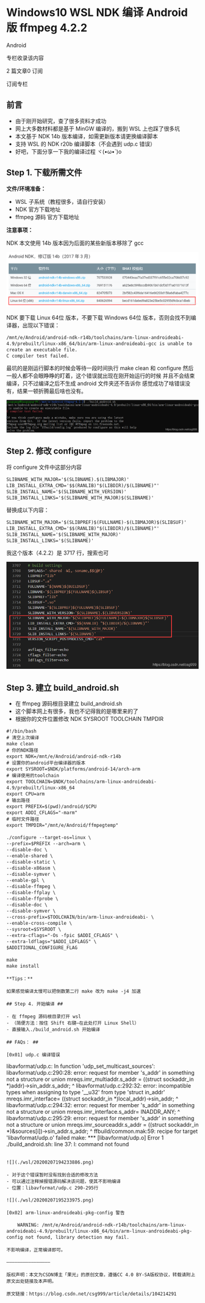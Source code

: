 # Windows10 WSL NDK 编译 Android 版 ffmpeg 4.2.2 #


Android

专栏收录该内容

2 篇文章0 订阅

订阅专栏

## 前言 ##

- 由于刚开始研究，查了很多资料才成功
- 网上大多数材料都是基于 MinGW 编译的，搬到 WSL 上也踩了很多坑
- 本文基于 NDK 14b 版本编译，如需更新版本请更换编译脚本
- 支持 WSL 的 NDK r20b 编译脚本（不会遇到 udp.c 错误）
- 好吧，下面分享一下我的编译过程 ヾ(•ω•`)o

## Step 1. 下载所需文件 ##

**文件/环境准备：**

- WSL 子系统（教程很多，请自行安装）
- NDK 官方下载地址
- ffmpeg 源码 官方下载地址

**注意事项：**

NDK 本文使用 14b 版本因为后面的某些新版本移除了 gcc

![](./wsl/20200207190744517.png)

NDK 要下载 Linux 64位 版本，不要下载 Windows 64位 版本，否则会找不到编译器，出现以下错误：

    /mnt/e/Android/android-ndk-r14b/toolchains/arm-linux-androideabi-4.9/prebuilt/linux-x86_64/bin/arm-linux-androideabi-gcc is unable to create an executable file.
    C compiler test failed.

最坑的是刚运行脚本的时候会等待一段时间执行 make clean 和 configure
然后一般人都不会眼睁睁的盯着，这个错误就出现在刚开始运行的时候
并且不会结束编译，只不过编译之后不生成 android 文件夹还不告诉你
感觉成功了啥错误没有，结果一顿折腾最后啥也没有。

![](./wsl/202002071937512.png)

## Step 2. 修改 configure ##

将 configure 文件中这部分内容

```
SLIBNAME_WITH_MAJOR='$(SLIBNAME).$(LIBMAJOR)'
LIB_INSTALL_EXTRA_CMD='$$(RANLIB)"$(LIBDIR)/$(LIBNAME)"'
SLIB_INSTALL_NAME='$(SLIBNAME_WITH_VERSION)'
SLIB_INSTALL_LINKS='$(SLIBNAME_WITH_MAJOR)$(SLIBNAME)'
```

替换成以下内容：

```
SLIBNAME_WITH_MAJOR='$(SLIBPREF)$(FULLNAME)-$(LIBMAJOR)$(SLIBSUF)'
LIB_INSTALL_EXTRA_CMD='$$(RANLIB)"$(LIBDIR)/$(LIBNAME)"'
SLIB_INSTALL_NAME='$(SLIBNAME_WITH_MAJOR)'
SLIB_INSTALL_LINKS='$(SLIBNAME)'
```

我这个版本（4.2.2）是 3717 行，搜索也可

![](./wsl/20200207192859910.png)

## Step 3. 建立 build_android.sh ##

- 在 ffmpeg 源码根目录建立 build_android.sh
- 这个脚本网上有很多，我也不记得我的是哪里来的了
- 根据你的文件位置修改 NDK SYSROOT TOOLCHAIN TMPDIR

```
#!/bin/bash
# 清空上次编译
make clean
# 你的NDK路径
export NDK=/mnt/e/Android/android-ndk-r14b
# 设置你的android平台编译器的版本
export SYSROOT=$NDK/platforms/android-14/arch-arm
# 编译使用的toolchain
export TOOLCHAIN=$NDK/toolchains/arm-linux-androideabi-4.9/prebuilt/linux-x86_64
export CPU=arm
# 输出路径
export PREFIX=$(pwd)/android/$CPU
export ADDI_CFLAGS="-marm"
# 临时文件路径
export TMPDIR="/mnt/e/Android/ffmpegtemp"

./configure --target-os=linux \
--prefix=$PREFIX --arch=arm \
--disable-doc \
--enable-shared \
--disable-static \
--disable-x86asm \
--disable-symver \
--enable-gpl \
--disable-ffmpeg \
--disable-ffplay \
--disable-ffprobe \
--disable-doc \
--disable-symver \
--cross-prefix=$TOOLCHAIN/bin/arm-linux-androideabi- \
--enable-cross-compile \
--sysroot=$SYSROOT \
--extra-cflags="-Os -fpic $ADDI_CFLAGS" \
--extra-ldflags="$ADDI_LDFLAGS" \
$ADDITIONAL_CONFIGURE_FLAG

make
make install

**Tips：**

如果感觉编译太慢可以把倒数第二行 make 改为 make -j4 加速

## Step 4. 开始编译 ##

- 在 ffmpeg 源码根目录打开 wsl
- （简便方法：按住 Shift 右键–在此处打开 Linux Shell）
- 直接输入./build_android.sh 开始编译

## FAQs： ##

[0x01] udp.c 编译错误

```
libavformat/udp.c: In function 'udp_set_multicast_sources':
libavformat/udp.c:290:28: error: request for member 's_addr' in something not a structure or union
         mreqs.imr_multiaddr.s_addr = ((struct sockaddr_in *)addr)->sin_addr.s_addr;
                            ^
libavformat/udp.c:292:32: error: incompatible types when assigning to type '__u32' from type 'struct in_addr'
             mreqs.imr_interface= ((struct sockaddr_in *)local_addr)->sin_addr;
                                ^
libavformat/udp.c:294:32: error: request for member 's_addr' in something not a structure or union
             mreqs.imr_interface.s_addr= INADDR_ANY;
                                ^
libavformat/udp.c:295:29: error: request for member 's_addr' in something not a structure or union
         mreqs.imr_sourceaddr.s_addr = ((struct sockaddr_in *)&sources[i])->sin_addr.s_addr;
                             ^
ffbuild/common.mak:59: recipe for target 'libavformat/udp.o' failed
make: *** [libavformat/udp.o] Error 1
./build_android.sh: line 37: l: command not found
```

![](./wsl/20200207194233886.png)

- 对于这个错误暂时没有找到合适的修改方法
- 可以通过注释掉报错源码解决该问题，使其不影响编译
- 位置：libavformat/udp.c 290-295行

![](./wsl/20200207195233975.png)

[0x02] arm-linux-androideabi-pkg-config 警告

    WARNING: /mnt/e/Android/android-ndk-r14b/toolchains/arm-linux-androideabi-4.9/prebuilt/linux-x86_64/bin/arm-linux-androideabi-pkg-config not found, library detection may fail.

不影响编译，正常编译即可。

————————————————

版权声明：本文为CSDN博主「果光」的原创文章，遵循CC 4.0 BY-SA版权协议，转载请附上原文出处链接及本声明。

原文链接：https://blog.csdn.net/csg999/article/details/104214291